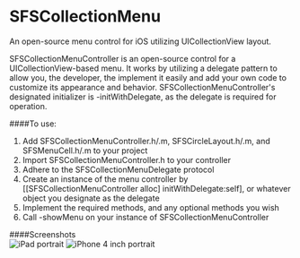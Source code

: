 SFSCollectionMenu
=================

An open-source menu control for iOS utilizing UICollectionView layout.

SFSCollectionMenuController is an open-source control for a UICollectionView-based menu. It works by utilizing a delegate pattern
to allow you, the developer, the implement it easily and add your own code to customize its appearance and behavior.
SFSCollectionMenuController's designated initializer is -initWithDelegate, as the delegate is required for operation.

####To use:  
1. Add SFSCollectionMenuController.h/.m, SFSCircleLayout.h/.m, and SFSMenuCell.h/.m to your project  
2. Import SFSCollectionMenuController.h to your controller  
3. Adhere to the SFSCollectionMenuDelegate protocol  
4. Create an instance of the menu controller by [[SFSCollectionMenuController alloc] initWithDelegate:self], or whatever object you designate as the delegate  
5. Implement the required methods, and any optional methods you wish  
6. Call -showMenu on your instance of SFSCollectionMenuController  

####Screenshots  
![iPad portrait](https://raw.github.com/SixFiveSoftware/SFSCollectionMenu/master/ipad1.png) ![iPhone 4 inch portrait](https://raw.github.com/SixFiveSoftware/SFSCollectionMenu/master/iphone1.png)

